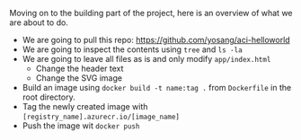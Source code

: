 Moving on to the building part of the project, here is an overview of what we are about to do.

- We are going to pull this repo: https://github.com/yosang/aci-helloworld
- We are going to inspect the contents using `tree` and `ls -la`
- We are going to leave all files as is and only modify `app/index.html`
    - Change the header text
    - Change the SVG image
- Build an image using `docker build -t name:tag .` from `Dockerfile` in the root directory.
- Tag the newly created image with `[registry_name].azurecr.io/[image_name]`
- Push the image wit `docker push`
